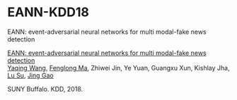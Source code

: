 # EANN-KDD18
EANN: event-adversarial neural networks for multi modal-fake news detection



[EANN: event-adversarial neural networks for multi modal-fake news detection](http://delivery.acm.org/10.1145/3220000/3219903/p849-wang.pdf?ip=38.95.251.132&id=3219903&acc=OPENTOC&key=7777116298C9657D%2ED5883A64E01CCB16%2E4D4702B0C3E38B35%2E054E54E275136550&__acm__=1543250794_accc475fc3d52277771837d75ef3e2e4)  
 [Yaqing Wang](http://www.acsu.buffalo.edu/~yaqingwa/),
 [Fenglong Ma](http://www.acsu.buffalo.edu/~fenglong/), 
 Zhiwei Jin, Ye Yuan, 
 Guangxu Xun,
 Kishlay Jha,
  [Lu Su](https://cse.buffalo.edu/~lusu/),
 [Jing Gao](https://cse.buffalo.edu/~jing/)
 
 SUNY Buffalo. KDD, 2018.
